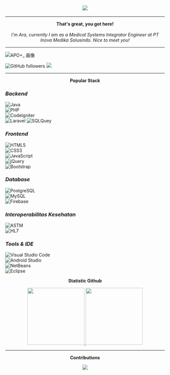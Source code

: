 <h1 align="center">
  <a href="https://git.io/typing-svg">
    <img src="https://readme-typing-svg.herokuapp.com/?lines=araa4nv.log(%22Hai%2C%20👋🏻%22);%3E%20I'm%20Ara;Thanks-For%2C%20Visiting!&center=true&size=27">
  </a>
</h1>

---

<p align="center">
    <b>That's great, you got here!</b><br><br>
    <i>
        I'm Ara, currently I am as a Medical Systems Integrator Engineer at PT Inova Medika Solusindo. Nice to meet you!  <br>
    </i>
</p>

---

![APO+_ 画像](https://github.com/araniverse/araniverse/assets/113159149/7e60deec-6861-45c6-96a1-1f7f5f3c9b50)


![GitHub followers](https://img.shields.io/github/followers/araniverse)
![](https://komarev.com/ghpvc/?username=araniverse&color=red&style=flat)


<!---
araanv/araanv is a ✨ special ✨ repository because its `README.md` (this file) appears on your GitHub profile.
You can click the Preview link to take a look at your changes.
--->
---
<p align="center"><b>Popular Stack</b></p>

### *Backend* 
![Java](https://img.shields.io/badge/java-323330?style=for-the-badge&logo=java&logoColor=F7DF1E)  
![PHP](https://img.shields.io/badge/PHP-777BB4?style=for-the-badge&logo=php&logoColor=white)  
![CodeIgniter](https://img.shields.io/badge/Codeigniter-EF4223?style=for-the-badge&logo=codeigniter&logoColor=white)  
![Laravel](https://img.shields.io/badge/Laravel-EF4223?style=for-the-badge&logo=laravel&logoColor=white) 
![SQLQuey](https://img.shields.io/badge/SQLQuery-EF4223?style=for-the-badge&logo=sqlquery&logoColor=white) 

### *Frontend*
![HTML5](https://img.shields.io/badge/HTML5-E34F26?style=for-the-badge&logo=html5&logoColor=white)  
![CSS3](https://img.shields.io/badge/CSS3-1572B6?style=for-the-badge&logo=css3&logoColor=white)  
![JavaScript](https://img.shields.io/badge/JavaScript-323330?style=for-the-badge&logo=javascript&logoColor=F7DF1E)  
![jQuery](https://img.shields.io/badge/jQuery-323330?style=for-the-badge&logo=jQuery&logoColor=F7DF1E)  
![Bootstrap](https://img.shields.io/badge/Bootstrap-05122A?style=for-the-badge&logo=bootstrap&logoColor=563D7C)  

### *Database*
![PostgreSQL](https://img.shields.io/badge/PostgreSQL-005C84?style=for-the-badge&logo=postgresql&logoColor=white)  
![MySQL](https://img.shields.io/badge/MySQL-005C84?style=for-the-badge&logo=mysql&logoColor=white)  
![Firebase](https://img.shields.io/badge/firebase-ffca28?style=for-the-badge&logo=firebase&logoColor=black)  

### *Interoperabilitas Kesehatan*
![ASTM](https://img.shields.io/badge/ASTM-008000?style=for-the-badge&logo=health&logoColor=white)  
![HL7](https://img.shields.io/badge/HL7-FF0000?style=for-the-badge&logo=health&logoColor=white)  

### *Tools & IDE*
![Visual Studio Code](https://img.shields.io/badge/VisualStudioCode-005C84?style=for-the-badge&logo=visualstudiocode&logoColor=white)  
![Android Studio](https://img.shields.io/badge/AndroidStudio-3DDC84?style=for-the-badge&logo=androidstudio&logoColor=white)  
![NetBeans](https://img.shields.io/badge/NetBeans-1B6AC6?style=for-the-badge&logo=apachenetbeanside&logoColor=white)  
![Eclipse](https://img.shields.io/badge/Eclipse-2C2255?style=for-the-badge&logo=eclipseide&logoColor=white)  


<p align="center"><b>Statistic Github</b></p>
<div align="center">
<a href="https://github.com/aranv20">
  <img height="180em" src="https://github-readme-stats-eight-theta.vercel.app/api?username=araniverse&theme=react&background=0d1117&border=666&include_all_commits=true&count_private=true"/>
  <img height="180em" src="https://github-readme-stats-eight-theta.vercel.app/api/top-langs/?username=araniverse&theme=react&background=0d1117&border=666&layout=compact&langs_count=6"/>
</a>
</div>

---

<p align="center"><b>Contributions</b></p>
<p align="center">
  <a href="https://git.io/streak-stats">
    <img src="http://github-readme-streak-stats.herokuapp.com?user=aranv20&theme=react&background=0d1117&border=666">
  </a>
</p>
